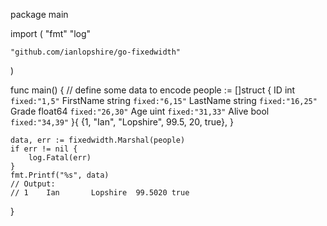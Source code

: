 package main

import (
	"fmt"
	"log"

	"github.com/ianlopshire/go-fixedwidth"
)

func main() {
	// define some data to encode
	people := []struct {
		ID        int     `fixed:"1,5"`
		FirstName string  `fixed:"6,15"`
		LastName  string  `fixed:"16,25"`
		Grade     float64 `fixed:"26,30"`
		Age       uint    `fixed:"31,33"`
		Alive     bool    `fixed:"34,39"`
	}{
		{1, "Ian", "Lopshire", 99.5, 20, true},
	}

	data, err := fixedwidth.Marshal(people)
	if err != nil {
		log.Fatal(err)
	}
	fmt.Printf("%s", data)
	// Output:
	// 1    Ian       Lopshire  99.5020 true
}